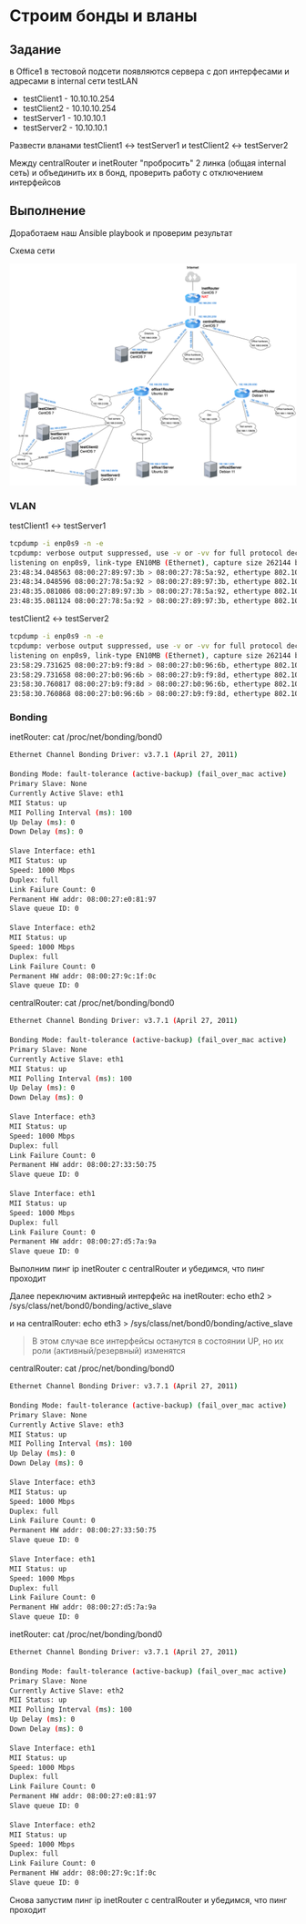 
# Строим бонды и вланы

## Задание

в Office1 в тестовой подсети появляются сервера с доп интерфесами и адресами в internal сети testLAN

- testClient1 - 10.10.10.254
- testClient2 - 10.10.10.254
- testServer1 - 10.10.10.1
- testServer2 - 10.10.10.1

Развести вланами testClient1 <-> testServer1 и testClient2 <-> testServer2

Между centralRouter и inetRouter "пробросить" 2 линка (общая internal сеть) и объединить их в бонд, проверить работу c отключением интерфейсов

## Выполнение

Доработаем наш Ansible playbook и проверим результат

Схема сети

![img](./1.png)

### VLAN

testClient1 <-> testServer1

```bash
tcpdump -i enp0s9 -n -e
tcpdump: verbose output suppressed, use -v or -vv for full protocol decode
listening on enp0s9, link-type EN10MB (Ethernet), capture size 262144 bytes
23:48:34.048563 08:00:27:89:97:3b > 08:00:27:78:5a:92, ethertype 802.1Q (0x8100), length 102: vlan 100, p 0, ethertype IPv4, 10.10.10.1 > 10.10.10.254: ICMP echo request, id 7, seq 1, length 64
23:48:34.048596 08:00:27:78:5a:92 > 08:00:27:89:97:3b, ethertype 802.1Q (0x8100), length 102: vlan 100, p 0, ethertype IPv4, 10.10.10.254 > 10.10.10.1: ICMP echo reply, id 7, seq 1, length 64
23:48:35.081086 08:00:27:89:97:3b > 08:00:27:78:5a:92, ethertype 802.1Q (0x8100), length 102: vlan 100, p 0, ethertype IPv4, 10.10.10.1 > 10.10.10.254: ICMP echo request, id 7, seq 2, length 64
23:48:35.081124 08:00:27:78:5a:92 > 08:00:27:89:97:3b, ethertype 802.1Q (0x8100), length 102: vlan 100, p 0, ethertype IPv4, 10.10.10.254 > 10.10.10.1: ICMP echo reply, id 7, seq 2, length 64
```

testClient2 <-> testServer2

```bash
tcpdump -i enp0s9 -n -e
tcpdump: verbose output suppressed, use -v or -vv for full protocol decode
listening on enp0s9, link-type EN10MB (Ethernet), capture size 262144 bytes
23:58:29.731625 08:00:27:b9:f9:8d > 08:00:27:b0:96:6b, ethertype 802.1Q (0x8100), length 102: vlan 200, p 0, ethertype IPv4, 10.10.10.1 > 10.10.10.254: ICMP echo request, id 3, seq 1, length 64
23:58:29.731658 08:00:27:b0:96:6b > 08:00:27:b9:f9:8d, ethertype 802.1Q (0x8100), length 102: vlan 200, p 0, ethertype IPv4, 10.10.10.254 > 10.10.10.1: ICMP echo reply, id 3, seq 1, length 64
23:58:30.760817 08:00:27:b9:f9:8d > 08:00:27:b0:96:6b, ethertype 802.1Q (0x8100), length 102: vlan 200, p 0, ethertype IPv4, 10.10.10.1 > 10.10.10.254: ICMP echo request, id 3, seq 2, length 64
23:58:30.760868 08:00:27:b0:96:6b > 08:00:27:b9:f9:8d, ethertype 802.1Q (0x8100), length 102: vlan 200, p 0, ethertype IPv4, 10.10.10.254 > 10.10.10.1: ICMP echo reply, id 3, seq 2, length 64
```

### Bonding

inetRouter: cat /proc/net/bonding/bond0

```bash
Ethernet Channel Bonding Driver: v3.7.1 (April 27, 2011)

Bonding Mode: fault-tolerance (active-backup) (fail_over_mac active)
Primary Slave: None
Currently Active Slave: eth1
MII Status: up
MII Polling Interval (ms): 100
Up Delay (ms): 0
Down Delay (ms): 0

Slave Interface: eth1
MII Status: up
Speed: 1000 Mbps
Duplex: full
Link Failure Count: 0
Permanent HW addr: 08:00:27:e0:81:97
Slave queue ID: 0

Slave Interface: eth2
MII Status: up
Speed: 1000 Mbps
Duplex: full
Link Failure Count: 0
Permanent HW addr: 08:00:27:9c:1f:0c
Slave queue ID: 0
```

centralRouter: cat /proc/net/bonding/bond0

```bash
Ethernet Channel Bonding Driver: v3.7.1 (April 27, 2011)

Bonding Mode: fault-tolerance (active-backup) (fail_over_mac active)
Primary Slave: None
Currently Active Slave: eth1
MII Status: up
MII Polling Interval (ms): 100
Up Delay (ms): 0
Down Delay (ms): 0

Slave Interface: eth3
MII Status: up
Speed: 1000 Mbps
Duplex: full
Link Failure Count: 0
Permanent HW addr: 08:00:27:33:50:75
Slave queue ID: 0

Slave Interface: eth1
MII Status: up
Speed: 1000 Mbps
Duplex: full
Link Failure Count: 0
Permanent HW addr: 08:00:27:d5:7a:9a
Slave queue ID: 0
```

Выполним пинг ip inetRouter с centralRouter и убедимся, что пинг проходит

Далее переключим активный интерфейс на inetRouter: echo eth2 > /sys/class/net/bond0/bonding/active_slave

и на centralRouter: echo eth3 > /sys/class/net/bond0/bonding/active_slave

> В этом случае все интерфейсы останутся в состоянии UP, но их роли (активный/резервный) изменятся

centralRouter: cat /proc/net/bonding/bond0

```bash
Ethernet Channel Bonding Driver: v3.7.1 (April 27, 2011)

Bonding Mode: fault-tolerance (active-backup) (fail_over_mac active)
Primary Slave: None
Currently Active Slave: eth3
MII Status: up
MII Polling Interval (ms): 100
Up Delay (ms): 0
Down Delay (ms): 0

Slave Interface: eth3
MII Status: up
Speed: 1000 Mbps
Duplex: full
Link Failure Count: 0
Permanent HW addr: 08:00:27:33:50:75
Slave queue ID: 0

Slave Interface: eth1
MII Status: up
Speed: 1000 Mbps
Duplex: full
Link Failure Count: 0
Permanent HW addr: 08:00:27:d5:7a:9a
Slave queue ID: 0
```

inetRouter: cat /proc/net/bonding/bond0

```bash
Ethernet Channel Bonding Driver: v3.7.1 (April 27, 2011)

Bonding Mode: fault-tolerance (active-backup) (fail_over_mac active)
Primary Slave: None
Currently Active Slave: eth2
MII Status: up
MII Polling Interval (ms): 100
Up Delay (ms): 0
Down Delay (ms): 0

Slave Interface: eth1
MII Status: up
Speed: 1000 Mbps
Duplex: full
Link Failure Count: 0
Permanent HW addr: 08:00:27:e0:81:97
Slave queue ID: 0

Slave Interface: eth2
MII Status: up
Speed: 1000 Mbps
Duplex: full
Link Failure Count: 0
Permanent HW addr: 08:00:27:9c:1f:0c
Slave queue ID: 0
```

Снова запустим пинг ip inetRouter с centralRouter и убедимся, что пинг проходит
